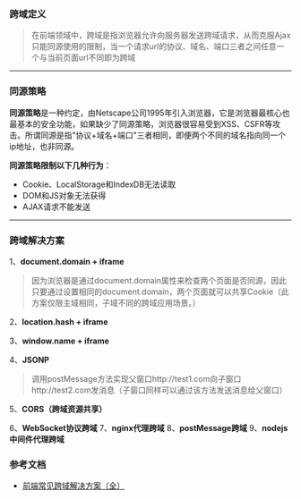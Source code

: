 
### 跨域定义
> 在前端领域中，跨域是指浏览器允许向服务器发送跨域请求，从而克服Ajax只能同源使用的限制，当一个请求url的协议、域名、端口三者之间任意一个与当前页面url不同即为跨域

-------------
### 同源策略
**同源策略**是一种约定，由Netscape公司1995年引入浏览器，它是浏览器最核心也最基本的安全功能，如果缺少了同源策略，浏览器很容易受到XSS、CSFR等攻击。所谓同源是指"协议+域名+端口"三者相同，即便两个不同的域名指向同一个ip地址，也非同源。

**同源策略限制以下几种行为**：
- Cookie、LocalStorage和IndexDB无法读取
- DOM和JS对象无法获得
- AJAX请求不能发送
--------------------

### 跨域解决方案
1、**document.domain + iframe**
> 因为浏览器是通过document.domain属性来检查两个页面是否同源，因此只要通过设置相同的document.domain，两个页面就可以共享Cookie（此方案仅限主域相同，子域不同的跨域应用场景。）

2、**location.hash + iframe**

3、**window.name + iframe**

4、**JSONP**
> 调用postMessage方法实现父窗口http://test1.com向子窗口http://test2.com发消息（子窗口同样可以通过该方法发送消息给父窗口）

5、**CORS（跨域资源共享）**
> 

6、**WebSocket协议跨域**
7、**nginx代理跨域**
8、**postMessage跨域**
9、**nodejs中间件代理跨域**

### 参考文档
- [前端常见跨域解决方案（全）](https://segmentfault.com/a/1190000011145364)